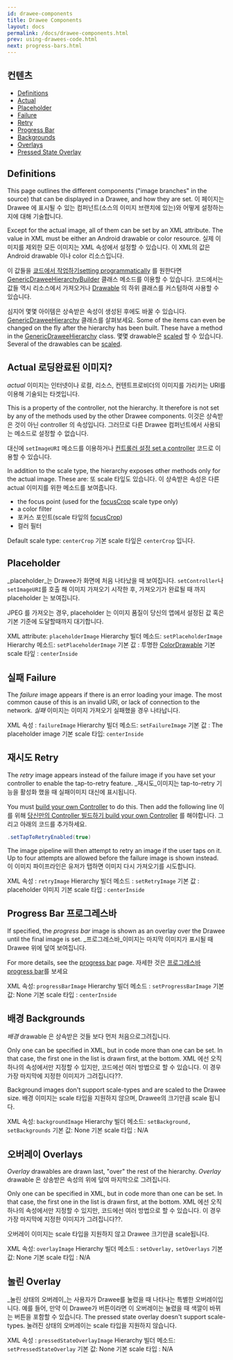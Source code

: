 ```yaml
---
id: drawee-components
title: Drawee Components
layout: docs
permalink: /docs/drawee-components.html
prev: using-drawees-code.html
next: progress-bars.html
---
```


## 컨텐츠

* [Definitions](#Definitions)
* [Actual](#Actual)
* [Placeholder](#Placeholder)
* [Failure](#Failure)
* [Retry](#Retry)
* [Progress Bar](#ProgressBar)
* [Backgrounds](#Backgrounds)
* [Overlays](#Overlays)
* [Pressed State Overlay](#PressedStateOverlay)

## Definitions

This page outlines the different components ("image branches" in the source) that can be displayed in a Drawee, and how they are set.
이 페이지는 Drawee 에 표시될 수 있는 컴퍼넌트(소스의 이미지 브랜치에 있는)와 어떻게 설정하는지에 대해 기술합니다.

Except for the actual image, all of them can be set by an XML attribute. The value in XML must be either an Android drawable or color resource.
실제 이미지를 제외한 모든 이미지는 XML 속성에서 설정할 수 있습니다. 이 XML의 값은 Android drawable 이나 color 리소스입니다.

이 값들을 [쿄드에서 작업하기setting programmatically](using-drawees-code.html) 를 원한다면 [GenericDraweeHierarchyBuilder](../javadoc/reference/com/facebook/drawee/generic/GenericDraweeHierarchyBuilder.html) 클래스 메소드를 이용할 수 있습니다. 코드에서는 값들 역시 리소스에서 가져오거나 [Drawable](http://developer.android.com/reference/android/graphics/drawable/Drawable.html) 의 하위 클래스를 커스텀하여 사용할 수 있습니다.

심지어 몇몇 아이템은 상속받은 속성이 생성된 후에도 바꿀 수 있습니다. [GenericDraweeHierarchy](../javadoc/reference/com/facebook/drawee/generic/GenericDraweeHierarchy.html) 클래스를 살펴보세요.
Some of the items can even be changed on the fly after the hierarchy has been built. These have a method in the [GenericDraweeHierarchy](../javadoc/reference/com/facebook/drawee/generic/GenericDraweeHierarchy.html) class.
몇몇 drawable은 [scaled](scaling.html) 할 수 있습니다.
Several of the drawables can be [scaled](scaling.html).

## Actual 로딩완료된 이미지?

_actual_ 이미지는 인터넷이나 로컬, 리소스, 컨텐트프로비더의 이미지를 가리키는 URI를 이용해 기술되는 타겟입니다.

This is a property of the controller, not the hierarchy. It therefore is not set by any of the methods used by the other Drawee components.
이것은 상속받은 것이 아닌 controller 의 속성입니다. 그러므로 다른 Drawee 컴퍼넌트에서 사용되는 메소드로 설정할 수 없습니다.

대신에 `setImageURI` 메소드를 이용하거나 [컨트롤러 설정 set a controller](using-controllerbuilder.html) 코드로 이용할 수 있습니다.

In addition to the scale type, the hierarchy exposes other methods only for the actual image. These are:
또 scale 타잎도 있습니다. 이 상속받은 속성은 다른 actual 이미지를 위한 메소드를 보여줍니다.

* the focus point (used for the [focusCrop](scaling.html#FocusCrop) scale type only)
* a color filter
* 포커스 포인트(scale 타잎의 [focusCrop](scaling.html#FocusCrop))
* 컬러 필터

Default scale type: `centerCrop`
기본 scale 타잎은 `centerCrop` 입니다.

## Placeholder

_placeholder_는 Drawee가 화면에 처음 나타났을 때 보여집니다. `setController`나 `setImageURI`를 호출 해 이미지 가져오기 시작한 후, 가져오기가 완료될 때 까지 placeholder 는 보여집니다.

JPEG 를 가져오는 경우, placeholder 는 이미지 품질이 당신의 앱에서 설정된 값 혹은 기본 기준에 도달할때까지 대기합니다.

XML attribute: `placeholderImage`
Hierarchy 빌더 메소드: `setPlaceholderImage`
Hierarchy 메소드: `setPlaceholderImage`
기본 값 : 투명한 [ColorDrawable](http://developer.android.com/reference/android/graphics/drawable/ColorDrawable.html)
기본 scale 타잎 : `centerInside`

## 실패 Failure

The _failure_ image appears if there is an error loading your image. The most common cause of this is an invalid URI, or lack of connection to the network.
_실패_ 이미지는 이미지 가져오기 실패했을 경우 나타납니다.

XML 속성 : `failureImage`
Hierarchy 빌더 메소드: `setFailureImage`
기본 값 : The placeholder image
기본 scale 타입: `centerInside`

## 재시도 Retry

The _retry_ image appears instead of the failure image if you have set your controller to enable the tap-to-retry feature.
_재시도_이미지는 tap-to-retry 기능을 활성화 했을 때 실패이미지 대신에 표시됩니다.

You must [build your own Controller](using-controllerbuilder.html) to do this. Then add the following line
이를 위해 [당신만의 Controller 빌드하기 build your own Controller](using-controllerbuilder.html) 를 해야합니다. 그리고 아래의 코드를 추가하세요.
```java
.setTapToRetryEnabled(true)
```

The image pipeline will then attempt to retry an image if the user taps on it. Up to four attempts are allowed before the failure image is shown instead.
이 이미지 파이프라인은 유저가 탭하면 이미지 다시 가져오기를 시도합니다.

XML 속성 : `retryImage`
Hierarchy 빌더 메소드 : `setRetryImage`
기본 값 :  placeholder 이미지
기본 scale 타입 : `centerInside`

## <a name="ProgressBar"></a>Progress Bar 프로그레스바

If specified, the _progress bar_ image is shown as an overlay over the Drawee until the final image is set.
_프로그레스바_이미지는 마지막 이미지가 표시될 때 Drawee 위에 덮여 보여집니다.

For more details, see the [progress bar](progress-bars.html) page.
자세한 것은 [프로그레스바 progress bar](progress-bars.html)를 보세요

XML 속성: `progressBarImage`
Hierarchy 빌더 메소드 : `setProgressBarImage`
기본 값: None
기본 scale 타입 : `centerInside`

## 배경 Backgrounds

_배경_ drawable 은 상속받은 것들 보다 먼저 처음으로그려집니다.

Only one can be specified in XML, but in code more than one can be set. In that case, the first one in the list is drawn first, at the bottom.
XML 에선 오직 하나의 속성에서만 지정할 수 있지만, 코드에선 여러 방법으로 할 수 있습니다. 이 경우 가장 마지막에 지정한 이미지가 그려집니다??.

Background images don't support scale-types and are scaled to the Drawee size.
배경 이미지는 scale 타입을 지원하지 않으며, Drawee의 크기만큼 scale 됩니다.

XML 속성: `backgroundImage`
Hierarchy 빌더 메소드: `setBackground,` `setBackgrounds`
기본 값: None
기본 scale 타입 : N/A

## 오버레이 Overlays

_Overlay_ drawables are drawn last, "over" the rest of the hierarchy.
_Overlay_ drawable 은 상송받은 속성의 위에 덮여 마지막으로 그려집니다.

Only one can be specified in XML, but in code more than one can be set. In that case, the first one in the list is drawn first, at the bottom.
XML 에선 오직 하나의 속성에서만 지정할 수 있지만, 코드에선 여러 방법으로 할 수 있습니다. 이 경우 가장 마지막에 지정한 이미지가 그려집니다??.

오버레이 이미지는 scale 타입을 지원하지 않고 Drawee 크기만큼 scale됩니다.

XML 속성: `overlayImage`
Hierarchy 빌더 메소드 : `setOverlay,` `setOverlays`
기본 값: None
기본 scale 타입 : N/A

## <a name="PressedStateOverlay"></a>눌린 Overlay

_눌린 상태의 오버레이_는 사용자가 Drawee를 눌렀을 때 나타나는 특별한 오버레이입니다. 예를 들어, 만약 이 Drawee가 버튼이라면 이 오버레이는 눌렸을 때 색깔이 바뀌는 버튼을 포함할 수 있습니다.
The pressed state overlay doesn't support scale-types.
눌려진 상태의 오버레이는 scale 타입을 지원하지 않습니다.

XML 속성 : `pressedStateOverlayImage`
Hierarchy 빌더 메소드: `setPressedStateOverlay`
기본 값: None
기본 scale 타입 : N/A


